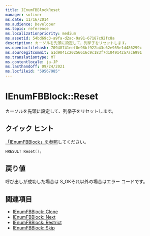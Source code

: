 ```yaml
---
title: IEnumFBBlockReset
manager: soliver
ms.date: 11/16/2014
ms.audience: Developer
ms.topic: reference
ms.localizationpriority: medium
ms.assetid: 54bd69c3-a9fa-d2ac-9a91-67187c92fc8a
description: カーソルを先頭に設定して、列挙子をリセットします。
ms.openlocfilehash: 70948741eef8e98bf922b43c62e955e1d486299c
ms.sourcegitcommit: a1d9041c20256616c9c183f7d1049142a7ac6991
ms.translationtype: MT
ms.contentlocale: ja-JP
ms.lasthandoff: 09/24/2021
ms.locfileid: "59567985"
---
```

# <a name="ienumfbblockreset"></a>IEnumFBBlock::Reset

カーソルを先頭に設定して、列挙子をリセットします。
  
## <a name="quick-info"></a>クイック ヒント

[「IEnumFBBlock」を参照](ienumfbblock.md)してください。
  
```cpp
HRESULT Reset();
```

## <a name="return-values"></a>戻り値

呼び出しが成功した場合は S_OKそれ以外の場合はエラー コードです。
  
## <a name="see-also"></a>関連項目

- [IEnumFBBlock::Clone](ienumfbblock-clone.md)  
- [IEnumFBBlock::Next](ienumfbblock-next.md)  
- [IEnumFBBlock::Restrict](ienumfbblock-restrict.md)  
- [IEnumFBBlock::Skip](ienumfbblock-skip.md)

